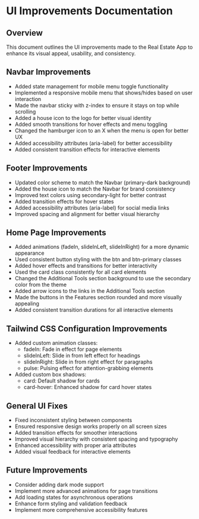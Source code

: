 # UI Improvements Documentation

## Overview
This document outlines the UI improvements made to the Real Estate App to enhance its visual appeal, usability, and consistency.

## Navbar Improvements
- Added state management for mobile menu toggle functionality
- Implemented a responsive mobile menu that shows/hides based on user interaction
- Made the navbar sticky with z-index to ensure it stays on top while scrolling
- Added a house icon to the logo for better visual identity
- Added smooth transitions for hover effects and menu toggling
- Changed the hamburger icon to an X when the menu is open for better UX
- Added accessibility attributes (aria-label) for better accessibility
- Added consistent transition effects for interactive elements

## Footer Improvements
- Updated color scheme to match the Navbar (primary-dark background)
- Added the house icon to match the Navbar for brand consistency
- Improved text colors using secondary-light for better contrast
- Added transition effects for hover states
- Added accessibility attributes (aria-label) for social media links
- Improved spacing and alignment for better visual hierarchy

## Home Page Improvements
- Added animations (fadeIn, slideInLeft, slideInRight) for a more dynamic appearance
- Used consistent button styling with the btn and btn-primary classes
- Added hover effects and transitions for better interactivity
- Used the card class consistently for all card elements
- Changed the Additional Tools section background to use the secondary color from the theme
- Added arrow icons to the links in the Additional Tools section
- Made the buttons in the Features section rounded and more visually appealing
- Added consistent transition durations for all interactive elements

## Tailwind CSS Configuration Improvements
- Added custom animation classes:
  - fadeIn: Fade in effect for page elements
  - slideInLeft: Slide in from left effect for headings
  - slideInRight: Slide in from right effect for paragraphs
  - pulse: Pulsing effect for attention-grabbing elements
- Added custom box shadows:
  - card: Default shadow for cards
  - card-hover: Enhanced shadow for card hover states

## General UI Fixes
- Fixed inconsistent styling between components
- Ensured responsive design works properly on all screen sizes
- Added transition effects for smoother interactions
- Improved visual hierarchy with consistent spacing and typography
- Enhanced accessibility with proper aria attributes
- Added visual feedback for interactive elements

## Future Improvements
- Consider adding dark mode support
- Implement more advanced animations for page transitions
- Add loading states for asynchronous operations
- Enhance form styling and validation feedback
- Implement more comprehensive accessibility features